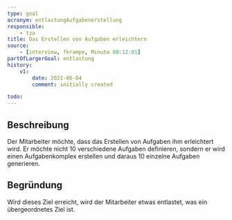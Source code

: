 ```yaml
---
type: goal
acronym: entlastungAufgabenerstellung
responsible: 
    - tza
title: Das Erstellen von Aufgaben erleichtern
source:
    - [interview, fkrampe, Minute 00:12:01]
partOfLargerGoal: entlastung
history:
    v1:
        date: 2021-06-04
        comment: initially created

todo: 
---
```


## Beschreibung

Der Mitarbeiter möchte, dass das Erstellen von Aufgaben ihm erleichtert wird.
Er möchte nicht 10 verschiedene Aufgaben definieren, sondern er wird einen Aufgabenkomplex erstellen und daraus 10 einzelne Aufgaben generieren. 

## Begründung

Wird dieses Ziel erreicht, wird der Mitarbeiter etwas entlastet, was ein übergeordnetes Ziel ist.
